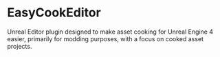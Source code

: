 # EasyCookEditor
Unreal Editor plugin designed to make asset cooking for Unreal Engine 4 easier, primarily for modding purposes, with a focus on cooked asset projects.
